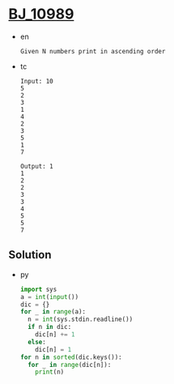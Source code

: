 # [BJ_10989](https://acmicpc.net/problem/10989)

* en

  ```en
  Given N numbers print in ascending order
  ```

* tc

  ```tc
  Input: 10
  5
  2
  3
  1
  4
  2
  3
  5
  1
  7

  Output: 1
  1
  2
  2
  3
  3
  4
  5
  5
  7
  ```

## Solution

* py

  ```py
  import sys
  a = int(input())
  dic = {}
  for _ in range(a):
    n = int(sys.stdin.readline())
    if n in dic:
      dic[n] += 1
    else:
      dic[n] = 1
  for n in sorted(dic.keys()):
    for _ in range(dic[n]):
      print(n)
  ```

